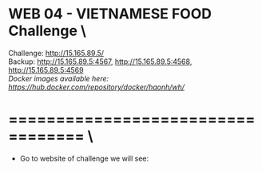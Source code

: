 # WEB 04 - VIETNAMESE FOOD Challenge \
Challenge: http://15.165.89.5/ \
Backup: http://15.165.89.5:4567, http://15.165.89.5:4568, http://15.165.89.5:4569 \
*Docker images available here: https://hub.docker.com/repository/docker/haonh/wh/* 
 
   
# ================================== \
  
  
* Go to website of challenge we will see: 


  
